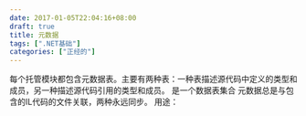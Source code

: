 ```yaml
---
date: 2017-01-05T22:04:16+08:00
draft: true
title: 元数据
tags: [".NET基础"]
categories: ["正经的"]
---
```


每个托管模块都包含元数据表。主要有两种表：一种表描述源代码中定义的类型和成员，另一种描述源代码引用的类型和成员。
是一个数据表集合
元数据总是与包含的IL代码的文件关联，两种永远同步。
用途：
